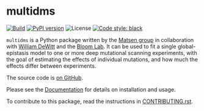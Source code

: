# multidms

[![Build](https://github.com/matsengrp/multidms/actions/workflows/build_test_package.yml/badge.svg)](https://github.com/matsengrp/multidms/actions/workflows/build_test_package.yml)
[![PyPI version](https://badge.fury.io/py/multidms.svg)](https://badge.fury.io/py/multidms)
![License](https://img.shields.io/github/license/matsengrp/multidms)
[![Code style: black](https://img.shields.io/badge/code%20style-black-000000.svg)](https://github.com/psf/black)

`multidms` is a Python package written by the 
[Matsen group](https://matsen.fhcrc.org/)
in collaboration with 
[William DeWitt](https://wsdewitt.github.io/)
and the
[Bloom Lab](https://research.fhcrc.org/bloom/en.html).
It can be used to fit a single global-epistasis model to one or more deep mutational scanning experiments, 
with the goal of estimating the effects of individual mutations, 
and how much the effects differ between experiments.

The source code is [on GitHub](https://github.com/matsengrp/multidms).

Please see the [Documentation](https://matsengrp.github.io/multidms/) for details on installation and usage.

To contribute to this package, read the instructions in [CONTRIBUTING.rst](CONTRIBUTING.rst).
